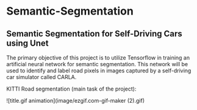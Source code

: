 # Semantic-Segmentation
## Semantic Segmentation for Self-Driving Cars using Unet
The primary objective of this project is to utilize Tensorflow in training an artificial neural network for semantic segmentation. This network will be used to identify and label road pixels in images captured by a self-driving car simulator called CARLA.

KITTI Road segmentation (main task of the project):

![title.gif animation](image/ezgif.com-gif-maker (2).gif)
